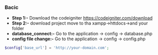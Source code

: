 ### Bacic 

* __Step 1:-__ Download the codeigniter https://codeigniter.com/download
* __Step 2:-__ download project move to tha xampp->httdocs->and your folder
* __database_connect:-__ Go to the application -> config -> database.php
* __config file change:-__ Go to the application -> config -> config.php  
```php 
$config['base_url'] = 'http://your-domain.com';
```
